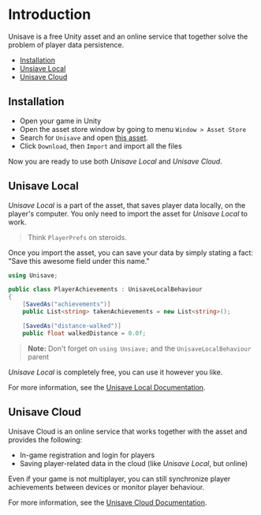 # Introduction

Unisave is a free Unity asset and an online service that together solve the problem of player data persistence.

- [Installation](#installation)
- [Unsiave Local](#unisave-local)
- [Unisave Cloud](#unisave-cloud)


<a name="installation"></a>
## Installation

- Open your game in Unity
- Open the asset store window by going to menu `Window > Asset Store`
- Search for `Unisave` and open <a href="https://assetstore.unity.com/packages/slug/142705" target="_blank">this asset</a>.
- Click `Download`, then `Import` and import all the files

Now you are ready to use both *Unisave Local* and *Unisave Cloud*.


<a name="unisave-local"></a>
## Unisave Local

*Unisave Local* is a part of the asset, that saves player data locally, on the player's computer. You only need to import the asset for *Unisave Local* to work.

> Think `PlayerPrefs` on steroids.

Once you import the asset, you can save your data by simply stating a fact:<br>"Save this awesome field under this name."

```cs
using Unisave;

public class PlayerAchievements : UnisaveLocalBehaviour
{
    [SavedAs("achievements")]
    public List<string> takenAchievements = new List<string>();

    [SavedAs("distance-walked")]
    public float walkedDistance = 0.0f;

```

> **Note:** Don't forget on `using Unsiave;` and the `UnisaveLocalBehaviour` parent

*Unisave Local* is completely free, you can use it however you like.

For more information, see the [Unisave Local Documentation](unisave-local).


<a name="unisave-cloud"></a>
## Unisave Cloud

Unisave Cloud is an online service that works together with the asset and provides the following:

- In-game registration and login for players
- Saving player-related data in the cloud (like *Unisave Local*, but online)
<!-- - Moving game-related data to the cloud for later tweaking -->

Even if your game is not multiplayer, you can still synchronize player achievements between devices or monitor player behaviour.

For more information, see the [Unisave Cloud Documentation](unisave-cloud).

